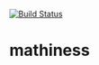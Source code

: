 [![Build Status](https://travis-ci.org/soggybag/mathiness.svg?branch=master)](https://travis-ci.org/soggybag/mathiness)

# mathiness


